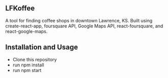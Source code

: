 

## LFKoffee

A tool for finding coffee shops in downtown Lawrence, KS.
Built using create-react-app, foursquare API, Google Maps API, react-foursquare, and react-google-maps.

## Installation and Usage

  * Clone this repository
  * run npm install
  * run npm start
